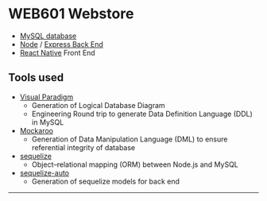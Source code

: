 # WEB601 Webstore
 
- [MySQL database](https://www.mysql.com/)
- [Node](https://nodejs.org/en/) / [Express Back End](https://expressjs.com/)
- [React Native](https://reactnative.dev/) Front End

## Tools used

- [Visual Paradigm](https://www.visual-paradigm.com/)
  - Generation of Logical Database Diagram
  - Engineering Round trip to generate Data Definition Language (DDL) in MySQL
- [Mockaroo](https://mockaroo.com/)
  - Generation of Data Manipulation Language (DML) to ensure referential integrity of database
- [sequelize](https://sequelize.org/)
  - Object–relational mapping (ORM) between Node.js and MySQL
- [sequelize-auto](https://github.com/sequelize/sequelize-auto)
  - Generation of sequelize models for back end
---


